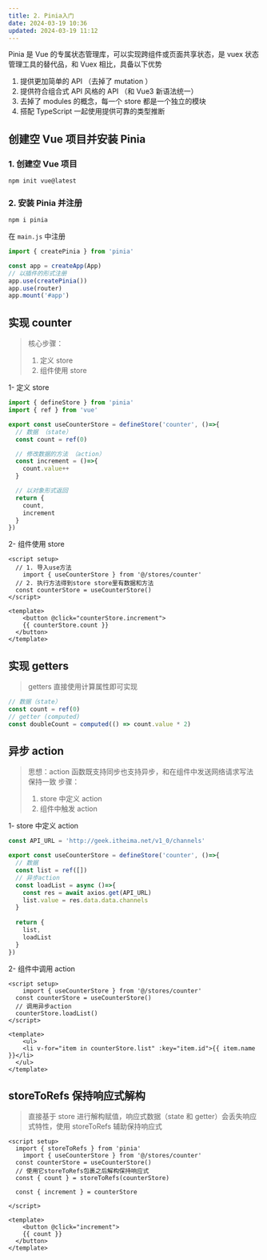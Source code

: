 ```yaml
---
title: 2. Pinia入门
date: 2024-03-19 10:36
updated: 2024-03-19 11:12
---
```


Pinia 是 Vue 的专属状态管理库，可以实现跨组件或页面共享状态，是 vuex 状态管理工具的替代品，和 Vuex 相比，具备以下优势

1. 提供更加简单的 API （去掉了 mutation ）
2. 提供符合组合式 API 风格的 API （和 Vue3 新语法统一）
3. 去掉了 modules 的概念，每一个 store 都是一个独立的模块
4. 搭配 TypeScript 一起使用提供可靠的类型推断

## 创建空 Vue 项目并安装 Pinia

### 1. 创建空 Vue 项目

```bash
npm init vue@latest
```

### 2. 安装 Pinia 并注册

```bash
npm i pinia
```

在 `main.js` 中注册

```javascript
import { createPinia } from 'pinia'

const app = createApp(App)
// 以插件的形式注册
app.use(createPinia())
app.use(router)
app.mount('#app')
```

## 实现 counter

> 核心步骤：
> 1. 定义 store
> 2. 组件使用 store

1- 定义 store

```javascript
import { defineStore } from 'pinia'
import { ref } from 'vue'

export const useCounterStore = defineStore('counter', ()=>{
  // 数据 （state）
  const count = ref(0)

  // 修改数据的方法 （action）
  const increment = ()=>{
    count.value++
  }

  // 以对象形式返回
  return {
    count,
    increment
  }
})

```

2- 组件使用 store

```vue
<script setup>
  // 1. 导入use方法
	import { useCounterStore } from '@/stores/counter'
  // 2. 执行方法得到store store里有数据和方法
  const counterStore = useCounterStore()
</script>

<template>
	<button @click="counterStore.increment">
    {{ counterStore.count }}
  </button>
</template>
```

## 实现 getters

> getters 直接使用计算属性即可实现

```javascript
// 数据（state）
const count = ref(0)
// getter (computed)
const doubleCount = computed(() => count.value * 2)
```

## 异步 action

> 思想：action 函数既支持同步也支持异步，和在组件中发送网络请求写法保持一致
> 步骤：
> 1. store 中定义 action
> 2. 组件中触发 action

1- store 中定义 action

```javascript
const API_URL = 'http://geek.itheima.net/v1_0/channels'

export const useCounterStore = defineStore('counter', ()=>{
  // 数据
  const list = ref([])
  // 异步action
  const loadList = async ()=>{
    const res = await axios.get(API_URL)
    list.value = res.data.data.channels
  }
  
  return {
    list,
    loadList
  }
})
```

2- 组件中调用 action

```vue
<script setup>
	import { useCounterStore } from '@/stores/counter'
  const counterStore = useCounterStore()
  // 调用异步action
  counterStore.loadList()
</script>

<template>
	<ul>
    <li v-for="item in counterStore.list" :key="item.id">{{ item.name }}</li>
  </ul>
</template>
```

## storeToRefs 保持响应式解构

> 直接基于 store 进行解构赋值，响应式数据（state 和 getter）会丢失响应式特性，使用 storeToRefs 辅助保持响应式

```vue
<script setup>
  import { storeToRefs } from 'pinia'
	import { useCounterStore } from '@/stores/counter'
  const counterStore = useCounterStore()
  // 使用它storeToRefs包裹之后解构保持响应式
  const { count } = storeToRefs(counterStore)

  const { increment } = counterStore
  
</script>

<template>
	<button @click="increment">
    {{ count }}
  </button>
</template>
```
